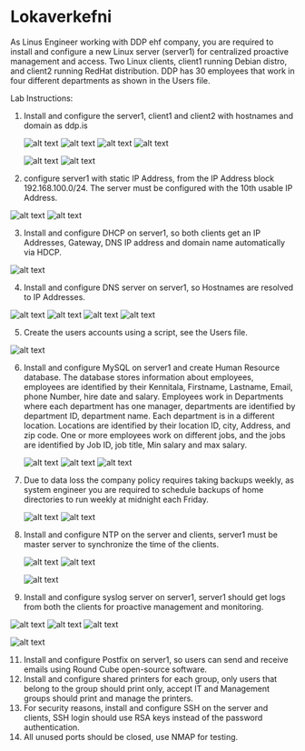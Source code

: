 # Lokaverkefni

As Linus Engineer working with DDP ehf company, you are required to install and configure a new Linux server (server1) for centralized proactive management and access. Two Linux clients, client1 running Debian distro, and client2 running RedHat distribution. DDP has 30 employees that work in four different departments as shown in the Users file.

Lab Instructions:

1. Install and configure the server1, client1 and client2 with hostnames and domain as ddp.is
   
   ![alt text](screenshots/serverSS/hostname.png)  ![alt text](screenshots/clientSS/client_hostname.png)
   ![alt text](screenshots/serverSS/hosts.png)  ![alt text](screenshots/clientSS/client1_hosts.png)

   ![alt text](screenshots/clientSS/client1_hosts.png)
   ![alt text](screenshots/clientSS/client_hostname.png)

3. configure server1 with static IP Address, from the IP Address block 192.168.100.0/24. The server must be configured with the 10th usable IP Address.

  ![alt text](screenshots/serverSS/01-network-manager-all.yaml.png)
  ![alt text](screenshots/serverSS/01-network-manager-all.yaml.png)
   
3. Install and configure DHCP on server1, so both clients get an IP Addresses, Gateway, DNS IP address and domain name automatically via HDCP.

  ![alt text](screenshots/serverSS/dhcpd.conf.png)  
   
4. Install and configure DNS server on server1, so Hostnames are resolved to IP Addresses.

  ![alt text](screenshots/serverSS/ddp.is.db.png) 
  ![alt text](screenshots/serverSS/named.conf.local.png)
  ![alt text](screenshots/serverSS/r.server.ddp.is.db.png)
  ![alt text](screenshots/serverSS/server1.ddp.is.db.png)
   
5. Create the users accounts using a script, see the Users file.

  ![alt text](screenshots/serverSS/create_users.sh.png)
    
6. Install and configure MySQL on server1 and create Human Resource database. The
  database stores information about employees, employees are identified by their Kennitala,
  Firstname, Lastname, Email, phone Number, hire date and salary. Employees work in
  Departments where each department has one manager, departments are identified by
  department ID, department name. Each department is in a different location. Locations are
  identified by their location ID, city, Address, and zip code. One or more employees work on
  different jobs, and the jobs are identified by Job ID, job title, Min salary and max salary.

   ![alt text](screenshots/serverSS/TableDepartments.png)
   ![alt text](screenshots/serverSS/TableEmployees.png)
   ![alt text](screenshots/serverSS/TableLocations.png)

7. Due to data loss the company policy requires taking backups weekly, as system engineer you are required to schedule backups of home directories to run weekly at midnight each Friday.

   ![alt text](screenshots/serverSS/backupScript.sh.png)
   ![alt text](screenshots/serverSS/crontab.png)

8. Install and configure NTP on the server and clients, server1 must be master server to synchronize the time of the clients.

   ![alt text](screenshots/serverSS/ntp.conf.png)
   ![alt text](screenshots/serverSS/ntpq_-p.png)

   ![alt text](screenshots/clientSS/client1_ntp.conf.png)

10. Install and configure syslog server on server1, server1 should get logs from both the clients for proactive management and monitoring.

   ![alt text](screenshots/serverSS/rsyslog.con_part1.png)
   ![alt text](screenshots/serverSS/rsyslog.con_part2.png)
   ![alt text](screenshots/serverSS/syslogOutput.png)

   ![alt text](screenshots/clientSS/client1_rsyslog.conf.png)
    
11. Install and configure Postfix on server1, so users can send and receive emails using Round Cube open-source software.
12. Install and configure shared printers for each group, only users that belong to the group should print only, accept IT and Management groups should print and manage the printers.
13. For security reasons, install and configure SSH on the server and clients, SSH login should use RSA keys instead of the password authentication.
14. All unused ports should be closed, use NMAP for testing.
